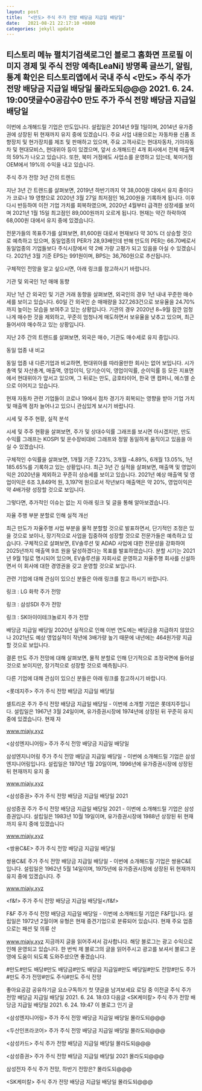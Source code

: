 ```yaml
---
layout: post
title:  "<만도> 주식 주가 전망 배당금 지급일 배당일"
date:   2021-08-21 22:17:10 +0800
categories: jekyll update
---
```

티스토리 메뉴 펼치기검색로그인
블로그 홈화면
프로필 이미지
경제 및 주식 전망 예측[LeaNi]
방명록
글쓰기, 알림, 통계 확인은 티스토리앱에서
국내 주식
<만도> 주식 주가 전망 배당금 지급일 배당일
몰라도되@@@
2021. 6. 24. 19:00댓글수0공감수0
만도 주가 주식 전망 배당금 지급일 배당일
-

 


 

 이번에 소개해드릴 기업은 만도입니다. 설립일은 2014년 9월 1일이며, 2014년 유가증권에 상장된 뒤 현재까지 유지 중에 있겠습니다. 주요 사업 내용으로는 자동차용 신품 조향장치 및 현가장치를 제조 및 판매하고 있으며, 주요 고객사로는 현대자동차, 기아자동차 및 현대모비스, 현대위아 등이 있겠으며, 앞서 소개해드린 4개 회사에서 전체 매출액의 59%가 나오고 있습니다. 또한, 북미 거점에도 사업소를 운영하고 있는데, 북미거점 OEM에서 19%의 수익을 내고 있습니다.

 

 
 주식 주가 전망
 3년 간의 트렌드


 지난 3년 간 트렌드를 살펴보면, 2019년 하반기까지 약 38,000원 대에서 유지 중이다가 코로나 19 영향으로 2020년 3월 27일 최저점인 16,200원을 기록하게 됩니다. 이후 다시 반등하여 이전 기업 가치를 회복하였으며, 2020년 4월부터 급격한 성장세를 보이며 2021년 1월 15일 최고점인 89,000원까지 오르게 됩니다. 현재는 약간 하락하여 68,000원 대에서 유지 중에 있겠습니다. 

 전문가들의 목표주가를 살펴보면, 81,600원 대로서 현재보다 약 30% 더 상승할 것으로 예측하고 있으며, 동일업종의 PER가 28,93배인데 반해 만도의 PER는 66.70베로서 동일업종의 기업들보다 주식시장에서 약 2배 가량 고평가 되고 있음을 아실 수 있겠습니다. 2021년 3월 기준 EPS는 991원이며, BPS는 36,760원으로 추산됩니다.

 구체적인 전망을 알고 싶으시면, 아래 링크를 참고하시기 바랍니다.

 

 

 기관 및 외국인 1년 매매 동향




 지난 1년 간 외국인 및 기관 거래 동향을 살펴보면, 외국인의 경우 1년 내내 꾸준한 매수세를 보이고 있습니다. 60일 간 외국인 순 매매량을 327,263건으로 보유율을 24.70%까지 높이는 모습을 보여주고 있는 상황입니다. 기관의 경우 2020년 8~9월 잠깐 엄청나게 매수한 것을 제외하고, 꾸준히 엄청나게 매도하면서 보유율을 낮추고 있으며, 최근 들어서야 매수하고 있는 상황입니다.

 지난 2주 간의 트렌드를 살펴보면, 외국은 매수, 기관도 매수세로 유지 중입니다.

 

 

 동일 업종 내 비교


 동일 업종 내 다른기업과 비교하면, 현대위아를 따라올만한 회사는 없어 보입니다. 시가총액 및 자산총계, 매출액, 영업이익, 당기순이익, 영업이익률, 순이익률 등 모든 지표면에서 현대위아가 앞서고 있으며, 그 뒤로는 만도, 금호타이어, 한국 앤 컴퍼니, 에스엘 순으로 이어지고 있습니다. 

 현재 자동차 관련 기업들이 코로나 19에서 점차 경기가 회복되는 영향을 받아 기업 가치 및 매출액 점차 늘어나고 있으니 관심있게 보시기 바랍니다.

 

 

 시세 및 주주 현황, 실적 분석


 시세 및 주주 현황을 살펴보면, 주가 및 상대수익률 그래프를 보시면 아시겠지만, 만도 수익률 그래프는 KOSPI 및 운수장비대비 그래프와 정말 동일하게 움직이고 있음을 아실 수 있겠습니다.

 구체적인 수익률을 살펴보면, 1개월 기준 7.23%, 3개월 -4.89%, 6개월 13.05%, 1년 185.65%를 기록하고 있는 상황입니다. 최근 3년 간 실적을 살펴보면, 매출액 및 영업이익은 2020년을 제외하고 꾸준히 상승세를 보이고 있습니다. 2021년 예상 매출액 및 영업이익은 6조 3,849억 원, 3,197억 원으로서 작년보다 매출액은 약 20%, 영업이익은 약 4배가량 성장할 것으로 보입니다.

 그렇다면, 추가적인 이슈는 없는 지 아래 링크 및 글을 통해 알아보겠습니다.

 

 

 
 
자율 주행 부분 분할로 인해 실적 개선


 

 최근 만도가 자율주행 사업 부분을 물적 분할할 것으로 발표하면서, 단기적인 조정은 있을 것으로 보이나, 장기적으로 사업을 집중하여 성장할 것으로 전문가들은 예측하고 있습니다. 구체적으로 살펴보면, EV솔루션 및 ADAD 사업에 대한 전문성을 강화하여 2025년까지 매출액 9조 원을 달성하겠다는 목표를 발표하였습니다. 분할 시기는 2021년 9월 1일로 명시되어 있으며, EV솔루션을 자회사로 운영하고 자율주행 회사를 신설하면서 이 회사에 대한 경영권을 갖고 운영할 것으로 보입니다.

 관련 기업에 대해 관심이 있으신 분들은 아래 링크를 참고 하시기 바랍니다.

 

 링크 : LG 화학 주가 전망

 

 링크 : 삼성SDI 주가 전망

 

 링크 : SK아이이테크놀로지 주가 전망

 

 

배당금 지급일 배당일
 2020년 실적으로 인해 이번 연도에는 배당금을 지급하지 않았으나 2021년도 예상 영업실적이 작년에 3배가량 높기 때문에 내년에는 464원가량 지급할 것으로 보입니다.

 

 

결론
 만도 주가 전망에 대해 살펴보면, 물적 분할로 인해 단기적으로 조정국면에 들어설 것으로 보이지만, 장기적으로 성장할 것으로 예측됩니다.

 

 다른 기업에 대해 관심이 있으신 분들은 아래 링크를 참고하시기 바랍니다.

 
<롯데지주> 주가 주식 전망 배당금 지급일 배당일

셀트리온 주가 주식 전망 배당금 지급일 배당일 - 이번에 소개할 기업은 롯데지주입니다. 설립일은 1967년 3월 24일이며, 유가증권시장에 1974년에 상장된 뒤 꾸준히 유지 중에 있겠습니다. 현재 자

www.miajy.xyz
 
<삼성엔지니어링> 주가 주식 전망 배당금 지급일 배당일

삼성엔지니어링 주가 주식 전망 배당금 지급일 배당일 -  이번에 소개해드릴 기업은 삼성엔지니어링입니다. 설립일은 1970년 1월 20일이며, 1996년에 유가증권시장에 상장된 뒤 현재까지 유지 중

www.miajy.xyz
 
<삼성증권> 주가 주식 전망 배당금 지급일 배당일 2021

삼성증권 주가 주식 전망 배당금 지급일 배당일 2021 - 이번에 소개해드릴 기업은 삼성증권입니다. 설립일은 1983년 10월 19일이며, 유가증권시장에 1988년 상장된 뒤 현재까지 유지 중에 있겠습니다

www.miajy.xyz
 
<쌍용C&E> 주가 주식 전망 배당금 지급일 배당일

쌍용C&E 주가 주식 전망 배당금 지급일 배당일 -  이번에 소개해드릴 기업은 쌍용C&E입니다. 설립일은 1962년 5월 14일이며, 1975년에 유가증권시장에 상장된 뒤 현재까지 유지 중에 있겠습니다. 주

www.miajy.xyz
 
<f&f> 주가 주식 전망 배당금 지급일 배당일</f&f>

F&F 주가 주식 전망 배당금 지급일 배당일 -  이번에 소개해드릴 기업은 F&F입니다. 설립일은 1972년 2월이며 유형은 현재 중견기업으로 분류되어 있습니다. 현재 주요 업종으로는 패션 및 의류 산

www.miajy.xyz
 지금까지 글을 읽어주셔서 감사합니다. 해당 블로그는 광고 수익으로 인해 운영되고 있습니다. 한 번씩 제 블로그의 글을 읽어주시고 광고를 보셔서 블로그 운영에 도움이 되도록 도와주셨으면 좋겠습니다.

 

 

#만도#만도 배당#만도 배당금#만도 배당금 지급일#만도 배당일#만도 전망#만도 주가#만도 주가 전망#만도 주식#만도 주식 전망

좋아요공감
공유하기글 요소구독하기
첫 댓글을 남겨보세요
로딩 중
이전글
<CJ> 주식 주가 전망 배당금 지급일 배당일
2021. 6. 24. 18:03
다음글
<SK케미칼> 주식 주가 전망 배당금 지급일 배당일
2021. 6. 24. 19:47
이 블로그 인기 글

<삼성엔지니어링> 주가 주식 전망 배당금 지급일 배당일
몰라도되@@@

<두산인프라코어> 주가 주식 전망 배당금 지급일 배당일
몰라도되@@@

<삼성카드> 주식 주가 전망 배당금 지급일 배당일
몰라도되@@@

<삼성증권> 주가 주식 전망 배당금 지급일 배당일 2021
몰라도되@@@

삼성전자 주식 주가 전망, 하반기 전망은?
몰라도되@@@

<SK케미칼> 주식 주가 전망 배당금 지급일 배당일
몰라도되@@@